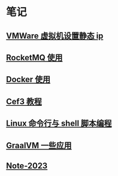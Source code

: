 # 笔记

## [VMWare 虚拟机设置静态 ip](./ubuntu/index.md)

## [RocketMQ 使用](./rocketMQ/index.md)

## [Docker 使用](./docker/index.md)

## [Cef3 教程](./cef3/index_new.md)

## [Linux 命令行与 shell 脚本编程](./shell/index.md)

## [GraalVM 一些应用](./graalVM/index.md)

## [Note-2023](./note-2023/index.md)

